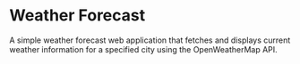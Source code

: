 # Weather Forecast 

A simple weather forecast web application that fetches and displays current weather information for a specified city using the OpenWeatherMap API.


